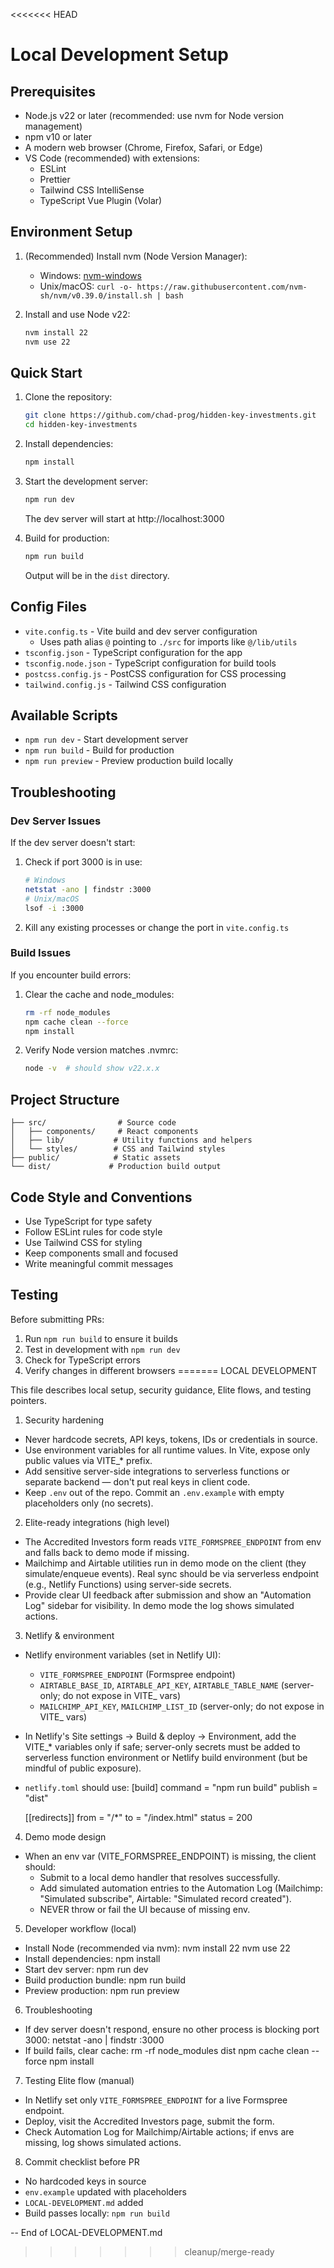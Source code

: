 <<<<<<< HEAD
# Local Development Setup

## Prerequisites
- Node.js v22 or later (recommended: use nvm for Node version management)
- npm v10 or later
- A modern web browser (Chrome, Firefox, Safari, or Edge)
- VS Code (recommended) with extensions:
  - ESLint
  - Prettier
  - Tailwind CSS IntelliSense
  - TypeScript Vue Plugin (Volar)

## Environment Setup
1. (Recommended) Install nvm (Node Version Manager):
   - Windows: [nvm-windows](https://github.com/coreybutler/nvm-windows/releases)
   - Unix/macOS: `curl -o- https://raw.githubusercontent.com/nvm-sh/nvm/v0.39.0/install.sh | bash`

2. Install and use Node v22:
   ```bash
   nvm install 22
   nvm use 22
   ```

## Quick Start
1. Clone the repository:
   ```bash
   git clone https://github.com/chad-prog/hidden-key-investments.git
   cd hidden-key-investments
   ```

2. Install dependencies:
   ```bash
   npm install
   ```

3. Start the development server:
   ```bash
   npm run dev
   ```
   The dev server will start at http://localhost:3000

4. Build for production:
   ```bash
   npm run build
   ```
   Output will be in the `dist` directory.

## Config Files
- `vite.config.ts` - Vite build and dev server configuration
  - Uses path alias `@` pointing to `./src` for imports like `@/lib/utils`
- `tsconfig.json` - TypeScript configuration for the app
- `tsconfig.node.json` - TypeScript configuration for build tools
- `postcss.config.js` - PostCSS configuration for CSS processing
- `tailwind.config.js` - Tailwind CSS configuration

## Available Scripts
- `npm run dev` - Start development server
- `npm run build` - Build for production
- `npm run preview` - Preview production build locally

## Troubleshooting

### Dev Server Issues
If the dev server doesn't start:
1. Check if port 3000 is in use:
   ```bash
   # Windows
   netstat -ano | findstr :3000
   # Unix/macOS
   lsof -i :3000
   ```
2. Kill any existing processes or change the port in `vite.config.ts`

### Build Issues
If you encounter build errors:
1. Clear the cache and node_modules:
   ```bash
   rm -rf node_modules
   npm cache clean --force
   npm install
   ```
2. Verify Node version matches .nvmrc:
   ```bash
   node -v  # should show v22.x.x
   ```

## Project Structure
```
├── src/                # Source code
│   ├── components/     # React components
│   ├── lib/           # Utility functions and helpers
│   └── styles/        # CSS and Tailwind styles
├── public/            # Static assets
└── dist/             # Production build output
```

## Code Style and Conventions
- Use TypeScript for type safety
- Follow ESLint rules for code style
- Use Tailwind CSS for styling
- Keep components small and focused
- Write meaningful commit messages

## Testing
Before submitting PRs:
1. Run `npm run build` to ensure it builds
2. Test in development with `npm run dev`
3. Check for TypeScript errors
4. Verify changes in different browsers
=======
LOCAL DEVELOPMENT

This file describes local setup, security guidance, Elite flows, and testing pointers.

1) Security hardening
- Never hardcode secrets, API keys, tokens, IDs or credentials in source.
- Use environment variables for all runtime values. In Vite, expose only public values via VITE_* prefix.
- Add sensitive server-side integrations to serverless functions or separate backend — don't put real keys in client code.
- Keep `.env` out of the repo. Commit an `.env.example` with empty placeholders only (no secrets).

2) Elite-ready integrations (high level)
- The Accredited Investors form reads `VITE_FORMSPREE_ENDPOINT` from env and falls back to demo mode if missing.
- Mailchimp and Airtable utilities run in demo mode on the client (they simulate/enqueue events). Real sync should be via serverless endpoint (e.g., Netlify Functions) using server-side secrets.
- Provide clear UI feedback after submission and show an "Automation Log" sidebar for visibility. In demo mode the log shows simulated actions.

3) Netlify & environment
- Netlify environment variables (set in Netlify UI):
  - `VITE_FORMSPREE_ENDPOINT` (Formspree endpoint)
  - `AIRTABLE_BASE_ID`, `AIRTABLE_API_KEY`, `AIRTABLE_TABLE_NAME` (server-only; do not expose in VITE_ vars)
  - `MAILCHIMP_API_KEY`, `MAILCHIMP_LIST_ID` (server-only; do not expose in VITE_ vars)
- In Netlify's Site settings -> Build & deploy -> Environment, add the VITE_* variables only if safe; server-only secrets must be added to serverless function environment or Netlify build environment (but be mindful of public exposure).
- `netlify.toml` should use:
  [build]
  command = "npm run build"
  publish = "dist"

  [[redirects]]
  from = "/*"
  to = "/index.html"
  status = 200

4) Demo mode design
- When an env var (VITE_FORMSPREE_ENDPOINT) is missing, the client should:
  - Submit to a local demo handler that resolves successfully.
  - Add simulated automation entries to the Automation Log (Mailchimp: "Simulated subscribe", Airtable: "Simulated record created").
  - NEVER throw or fail the UI because of missing env.

5) Developer workflow (local)
- Install Node (recommended via nvm):
  nvm install 22
  nvm use 22
- Install dependencies:
  npm install
- Start dev server:
  npm run dev
- Build production bundle:
  npm run build
- Preview production:
  npm run preview

6) Troubleshooting
- If dev server doesn't respond, ensure no other process is blocking port 3000:
  netstat -ano | findstr :3000
- If build fails, clear cache:
  rm -rf node_modules dist
  npm cache clean --force
  npm install

7) Testing Elite flow (manual)
- In Netlify set only `VITE_FORMSPREE_ENDPOINT` for a live Formspree endpoint.
- Deploy, visit the Accredited Investors page, submit the form.
- Check Automation Log for Mailchimp/Airtable actions; if envs are missing, log shows simulated actions.

8) Commit checklist before PR
- No hardcoded keys in source
- `env.example` updated with placeholders
- `LOCAL-DEVELOPMENT.md` added
- Build passes locally: `npm run build`

-- End of LOCAL-DEVELOPMENT.md
>>>>>>> cleanup/merge-ready
